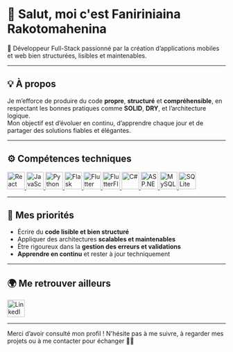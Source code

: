 # 👋 Salut, moi c'est Faniriniaina Rakotomahenina

🎯 Développeur Full-Stack passionné par la création d’applications mobiles et web bien structurées, lisibles et maintenables.

---

## 💡 À propos

Je m’efforce de produire du code **propre**, **structuré** et **compréhensible**, en respectant les bonnes pratiques comme **SOLID**, **DRY**, et l’architecture logique.  
Mon objectif est d’évoluer en continu, d’apprendre chaque jour et de partager des solutions fiables et élégantes.

---

## ⚙️ Compétences techniques

<p align="left">
  <a href="https://react.dev/" target="_blank" rel="noopener noreferrer">
    <img src="https://cdn.jsdelivr.net/gh/devicons/devicon/icons/react/react-original.svg" alt="React Native" width="40" height="40" style="border: none; text-decoration: none;"/>
  </a>
  <a href="https://developer.mozilla.org/en-US/docs/Web/JavaScript" target="_blank" rel="noopener noreferrer">
    <img src="https://cdn.jsdelivr.net/gh/devicons/devicon/icons/javascript/javascript-original.svg" alt="JavaScript" width="40" height="40" style="border: none; text-decoration: none;"/>
  </a>
  <a href="https://docs.python.org/3/" target="_blank" rel="noopener noreferrer">
    <img src="https://cdn.jsdelivr.net/gh/devicons/devicon/icons/python/python-original.svg" alt="Python" width="40" height="40" style="border: none; text-decoration: none;"/>
  </a>
  <a href="https://flask.palletsprojects.com/en/latest/" target="_blank" rel="noopener noreferrer">
    <img src="https://cdn.jsdelivr.net/gh/devicons/devicon/icons/flask/flask-original.svg" alt="Flask" width="40" height="40" style="border: none; text-decoration: none;"/>
  </a>
  <a href="https://flutter.dev/docs" target="_blank" rel="noopener noreferrer">
    <img src="https://cdn.jsdelivr.net/gh/devicons/devicon/icons/flutter/flutter-original.svg" alt="Flutter" width="40" height="40" style="border: none; text-decoration: none;"/>
  </a>
  <a href="https://docs.flutterflow.io/" target="_blank" rel="noopener noreferrer">
    <img src="https://avatars.githubusercontent.com/u/74943865?s=280&v=4" alt="FlutterFlow" width="40" height="40" style="border: none; text-decoration: none;"/>
  </a>
  <a href="https://learn.microsoft.com/en-us/dotnet/csharp/" target="_blank" rel="noopener noreferrer">
    <img src="https://cdn.jsdelivr.net/gh/devicons/devicon/icons/csharp/csharp-original.svg" alt="C#" width="40" height="40" style="border: none; text-decoration: none;"/>
  </a>
  <a href="https://learn.microsoft.com/en-us/aspnet/core/" target="_blank" rel="noopener noreferrer">
    <img src="https://cdn.jsdelivr.net/gh/devicons/devicon/icons/dot-net/dot-net-original.svg" alt="ASP.NET" width="40" height="40" style="border: none; text-decoration: none;"/>
  </a>
  <a href="https://dev.mysql.com/doc/" target="_blank" rel="noopener noreferrer">
    <img src="https://cdn.jsdelivr.net/gh/devicons/devicon/icons/mysql/mysql-original.svg" alt="MySQL" width="40" height="40" style="border: none; text-decoration: none;"/>
  </a>
  <a href="https://www.sqlite.org/docs.html" target="_blank" rel="noopener noreferrer">
    <img src="https://cdn.jsdelivr.net/gh/devicons/devicon/icons/sqlite/sqlite-original.svg" alt="SQLite" width="40" height="40" style="border: none; text-decoration: none;"/>
  </a>
</p>


---

## 🧠 Mes priorités

- Écrire du **code lisible et bien structuré**
- Appliquer des architectures **scalables et maintenables**
- Être rigoureux dans la **gestion des erreurs et validations**
- **Apprendre en continu** et rester à jour techniquement

---

## 🌍 Me retrouver ailleurs

<p align="left">
  <a href="https://www.linkedin.com/in/faniriniaina-rakotomahenina-64453a318" target="_blank">
    <img src="https://cdn.jsdelivr.net/gh/devicons/devicon/icons/linkedin/linkedin-original.svg" alt="LinkedIn" width="40" height="40"/>
  </a>
</p>

---

Merci d’avoir consulté mon profil ! N'hésite pas à me suivre, à regarder mes projets ou à me contacter pour échanger 👨‍💻
